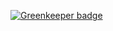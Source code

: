 

[![Greenkeeper badge](https://badges.greenkeeper.io/Zhangdroid/ricebook.svg)](https://greenkeeper.io/)